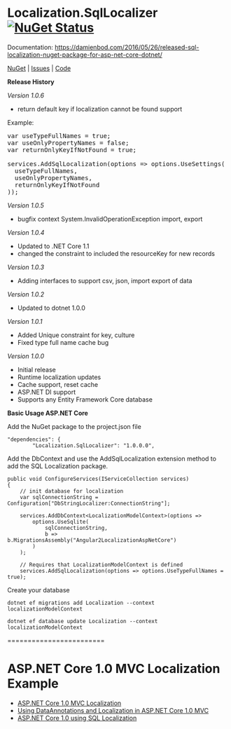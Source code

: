 Localization.SqlLocalizer [![NuGet Status](http://img.shields.io/nuget/v/Localization.SqlLocalizer.svg?style=flat-square)](https://www.nuget.org/packages/Localization.SqlLocalizer/)
========================
Documentation: https://damienbod.com/2016/05/26/released-sql-localization-nuget-package-for-asp-net-core-dotnet/


<a href="https://www.nuget.org/packages/Localization.SqlLocalizer/">NuGet</a> | <a href="https://github.com/damienbod/AspNet5Localization/issues">Issues</a> | <a href="https://github.com/damienbod/AspNet5Localization/tree/master/AspNet5Localization/src/Localization.SqlLocalizer">Code</a>

<strong>Release History</strong>

<em>Version 1.0.6</em>
<ul>
    <li>return default key if localization cannot be found support</li>
</ul>

Example:

<pre>
var useTypeFullNames = true;
var useOnlyPropertyNames = false;
var returnOnlyKeyIfNotFound = true;

services.AddSqlLocalization(options => options.UseSettings(
  useTypeFullNames, 
  useOnlyPropertyNames, 
  returnOnlyKeyIfNotFound
));
</pre>

<em>Version 1.0.5</em>
<ul>
    <li>bugfix context System.InvalidOperationException import, export</li>
</ul>

<em>Version 1.0.4</em>
<ul>
    <li>Updated to .NET Core 1.1</li>
    <li>changed the constraint to included the resourceKey for new records</li>
</ul>

<em>Version 1.0.3</em>
<ul>
    <li>Adding interfaces to support csv, json, import export of data</li>
</ul>

<em>Version 1.0.2</em>
<ul>
    <li>Updated to dotnet 1.0.0</li>
</ul>

<em>Version 1.0.1</em>
<ul>
    <li>Added Unique constraint for key, culture</li>
    <li>Fixed type full name cache bug</li>
</ul>

<em>Version 1.0.0</em>
<ul>
    <li>Initial release</li>
    <li>Runtime localization updates</li>
    <li>Cache support, reset cache</li>
        <li>ASP.NET DI support</li>
        <li>Supports any Entity Framework Core database</li>

</ul>

<strong>Basic Usage ASP.NET Core</strong>

Add the NuGet package to the project.json file

```
"dependencies": {
        "Localization.SqlLocalizer": "1.0.0.0",
```

Add the DbContext and use the AddSqlLocalization extension method to add the SQL Localization package.

```
public void ConfigureServices(IServiceCollection services)
{
    // init database for localization
    var sqlConnectionString = Configuration["DbStringLocalizer:ConnectionString"];

    services.AddDbContext<LocalizationModelContext>(options =>
        options.UseSqlite(
            sqlConnectionString,
            b => b.MigrationsAssembly("Angular2LocalizationAspNetCore")
        )
    );

    // Requires that LocalizationModelContext is defined
    services.AddSqlLocalization(options => options.UseTypeFullNames = true);

```

Create your database

```
dotnet ef migrations add Localization --context localizationModelContext

dotnet ef database update Localization --context localizationModelContext
```

========================

# ASP.NET Core 1.0 MVC Localization Example

<ul>
    <li><a href="http://damienbod.com/2015/10/21/asp-net-5-mvc-6-localization/">ASP.NET Core 1.0 MVC Localization</a></li>
    <li><a href="http://damienbod.com/2015/10/24/using-dataannotations-and-localization-in-asp-net-5-mvc-6/">Using DataAnnotations and Localization in ASP.NET Core 1.0 MVC </a></li>
    <li><a href="http://damienbod.com/2016/01/29/asp-net-core-1-0-using-sql-localization/">ASP.NET Core 1.0 using SQL Localization</a></li>
</ul>




